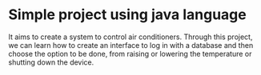 # Simple project using java language

It aims to create a system to control air conditioners. Through this project, we can learn how to create an interface to log in with a database and then choose the option to be done, from raising or lowering the temperature or shutting down the device.


